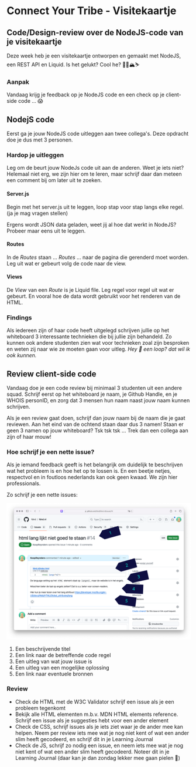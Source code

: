
# Connect Your Tribe - Visitekaartje

## Code/Design-review over de NodeJS-code van je visitekaartje

Deze week heb je een visitekaartje ontworpen en gemaakt met NodeJS, een REST API en Liquid. 
Is het gelukt? Cool he? 🧗‍♀️🏔️⛷️

### Aanpak
Vandaag krijg je feedback op je NodeJS code en een check op je client-side code ... 😱

## NodejS code

Eerst ga je jouw NodeJS code uitleggen aan twee collega's. Deze opdracht doe je dus met 3 personen. 

### Hardop je uitleggen
Leg om de beurt jouw NodeJs code uit aan de anderen. Weet je iets niet? Helemaal niet erg, we zijn hier om te leren, maar schrijf daar dan meteen een comment bij om later uit te zoeken. 

#### Server.js
Begin met het server.js uit te leggen, loop stap voor stap langs elke regel. (ja je mag vragen stellen)

Ergens wordt JSON data geladen, weet jij al hoe dat werkt in NodeJS?  Probeer maar eens uit te leggen.

#### Routes
In de _Routes_ staan ... _Routes_ ... naar de pagina die gerenderd moet worden. Leg uit wat er gebeurt volg de code naar de view.

#### Views
De _View_ van een _Route_ is je Liquid file. Leg regel voor regel uit wat er gebeurt. En vooral hoe de data wordt gebruikt voor het renderen van de HTML. 

### Findings
Als iedereen zijn of haar code heeft uitgelegd schrijven jullie op het whiteboard 3 interessante technieken die bij jullie zijn behandeld.
Zo kunnen ook andere studenten zien wat voor technieken zoal zijn besproken en weten zij naar wie ze moeten gaan voor uitleg. _Hey 🤤 een loop? dat wil ik ook kunnen._


## Review client-side code

Vandaag doe je een code review bij minimaal 3 studenten uit een andere squad. Schrijf eerst op het whiteboard je naam, je Github Handle, en je WHOIS personID, en zorg dat 3 mensen hun naam naast jouw naam kunnen schrijven. 

Als je een review gaat doen, schrijf dan jouw naam bij de naam die je gaat reviewen. Aan het eind van de ochtend staan daar dus 3 namen! Staan er geen 3 namen op jouw whiteboard? Tsk tsk tsk ... Trek dan een collega aan zijn of haar mouw!

### Hoe schrijf je een nette issue? 
Als je iemand feedback geeft is het belangrijk om duidelijk te beschrijven wat het probleem is en hoe het op te lossen is. En een beetje netjes, respectvol en in foutloos nederlands kan ook geen kwaad. We zijn hier professionals.

Zo schrijf je een nette issues:

![](hoe-schrijf-je-een-nette-issue.png)

1. Een beschrijvende titel
2. Een link naar de betreffende code regel
3. Een uitleg van wat jouw issue is
4. Een uitleg van een mogelijke oplossing
5. Een link naar eventuele bronnen

### Review
- Check de HTML met de W3C Validator schrijf een issue als je een probleem tegenkomt
- Bekijk alle HTML elementen m.b.v. MDN HTML elements reference. Schrijf een issue als je suggesties hebt voor een ander element
- Check de CSS, schrijf issues als je iets ziet waar je de ander mee kan helpen. Neem per review iets mee wat je nog niet kent of wat een ander slim heeft gecodeerd, en schrijf dit in je Learning Journal
- Check de JS, schrijf zo nodig een issue, en neem iets mee wat je nog niet kent of wat een ander slim heeft gecodeerd. Noteer dit in je Learning Journal (daar kan je dan zondag lekker mee gaan pielen 🤠)



<!-- 

## Feedback tafel 

Tijdens de reviews gaan groepjes bij de docenten aan tafel zitten. 
Via het issue kijken we even naar de vorderingen, kijken hoe ver iedereen is en wie waar hulp nodig heeft.

Zo willen we het issue graag zien: https://github.com/julia-stevens/connect-your-tribe-profile-card/issues/1#issuecomment-2633684954

- Wat is al gelukt? Compliment in issue (?)
- Al iets gedaan dat bij 💪 stond? Delen met squad zodat ze daar uitleg kunnen krijgen
- Wat is nog niet gelukt? Meegeven wat nodig is om nu te kunnen > in issue (?)

-->

